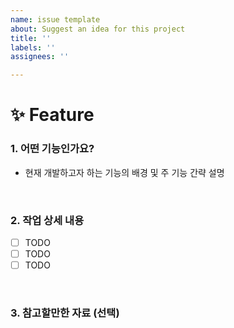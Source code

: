 ```yaml
---
name: issue template
about: Suggest an idea for this project
title: ''
labels: ''
assignees: ''

---
```


# ✨ Feature

### 1. 어떤 기능인가요?

- 현재 개발하고자 하는 기능의 배경 및 주 기능 간략 설명

<br>

### 2. 작업 상세 내용

- [ ] TODO
- [ ] TODO
- [ ] TODO

<br>

### 3. 참고할만한 자료 (선택)

